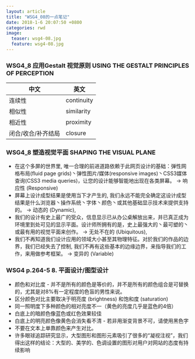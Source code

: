 ```yaml
---
layout: article
title: "WSG4_08的一点笔记"
date: 2018-1-6 20:07:50 +0800
categories: rwd
image:
  teaser: wsg4-08.jpg
  feature: wsg4-08.jpg
---
```

### WSG4_8 应用Gestalt 视觉原则 USING THE GESTALT PRINCIPLES OF PERCEPTION


|中文 | 英文|
|---|---|
|连续性 | continuity|
|相似性 | similarity|
|相近性 | proximity|
|闭合/收合/补齐结局 | closure|


### WSG4_8 塑造视觉平面 SHAPING THE VISUAL PLANE

- 在这个多屏的世界里, 唯一合理的前进道路依赖于此网页设计的基础：弹性网格布局(fluid page grids)丶弹性图片/媒体(responsive images)丶CSS3媒体查询(CSS3 media queries)，让您的设计能够智能地出现在各类屏幕。 → 响应性 (Responsive) 
- 屏幕上设计成型结果是使用当下才产生的, 我们永远不能完全确定这设计成型结果是什么浏览器丶操作系统丶字体丶颜色丶或其他基础显示技术来提供支持的。 → 动态的 (Dynamic),
- 我们的设计有史上最广的受众，信息显示已从办公桌解放出来，并已真正成为环境里到处可见的显示平面。设计师所拥有的是，史上最强大的丶最可塑的丶或最有用的视觉平面来创作。 → 无处不在的 (Ubiquitous),
- 我们不再知道我们设计应用的领域大小甚至其物理特征。对於我们的作品的边界，我们已经失去了控制, 我们不再有这些基本的边缘边界，来指导我们的工作，来用做参考框架。 → 变异的 (Variable)

### WSG4 p.264-5 8. 平面设计/图型设计 
- 颜色和对比度 - 并不是所有的颜色是等价的，并不是所有的颜色组合是可替换的，尤其是对8%有一定程度的色盲的男性来说。
- 区分颜色对比主要取决于明亮度 (brightness) 和饱和度 (saturation) 
- 同一照明度下多种颜色的相对亮度不一（黄色的亮度几乎是蓝色的4倍）
- 白底上的暗颜色像蓝色或红色效果较佳 
-  白底上的明亮颜色像黄色会消失看不清 - 若非用渐变背景不可，请使用黑色字 
- 不要在文本上单靠颜色来产生对比。
- 许多眼球追踪研究显示，大型图形和图形元素吸引了很多的“凝视注视”，我们得出这样的结论：大型的、美学的、色调设置的图形对用户对网站的态度有持续影响
